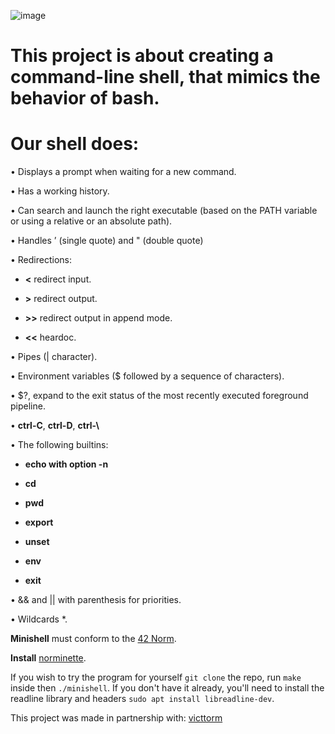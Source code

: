 ![image](https://github.com/user-attachments/assets/62d0b450-cca0-4a0b-b7e5-c975555ac3b7)


# This project is about creating a command-line shell, that mimics the behavior of bash.

# Our shell does:

• Displays a prompt when waiting for a new command.

• Has a working history.

• Can search and launch the right executable (based on the PATH variable or using a relative or an absolute path).

• Handles ’ (single quote) and  " (double quote)

• Redirections:

   - **<** redirect input.
   
   - **>** redirect output.
  
   - **>>** redirect output in append mode.

   - **<<** heardoc.

• Pipes (| character).

• Environment variables ($ followed by a sequence of characters).

• $?, expand to the exit status of the most recently executed foreground pipeline.

• **ctrl-C**, **ctrl-D**,  **ctrl-\\**

• The following builtins:

   - **echo with option -n**

   - **cd**

   - **pwd**

   - **export**

   - **unset**

   - **env**

   - **exit**

• && and || with parenthesis for priorities.

• Wildcards *.



**Minishell** must conform to the [42 Norm](https://cdn.intra.42.fr/pdf/pdf/96987/en.norm.pdf).

**Install** [norminette](https://github.com/42School/norminette).


If you wish to try the program for yourself `git clone` the repo, run `make` inside then `./minishell`. If you don't have it already, you'll need to install the readline library and headers `sudo apt install libreadline-dev`.

This project was made in partnership with:
[victtorm](https://github.com/victtorm)
